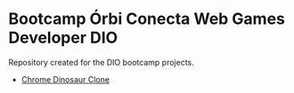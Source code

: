# Bootcamp Órbi Conecta Web Games Developer DIO

Repository created for the DIO bootcamp projects.

- [Chrome Dinosaur Clone](https://marcus-ferreira.github.io/bootcamp-web-games-dev-dio/dinosaur)
